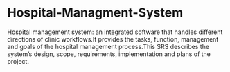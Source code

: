 # Hospital-Managment-System
Hospital management system: an integrated software that handles different directions of clinic workflows.It
provides the tasks, function, management and goals of the hospital management process.This SRS describes
the system’s design, scope, requirements, implementation and plans of the project.
